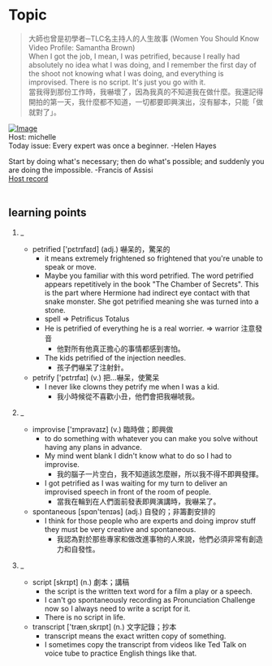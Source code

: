 # Topic

> 大師也曾是初學者─TLC名主持人的人生故事 (Women You Should Know Video Profile: Samantha Brown) <br>
> When I got the job, I mean, I was petrified, because I really had absolutely no idea what I was doing, and I remember the first day of the shoot not knowing what I was doing, and everything is improvised. There is no script. It's just you go with it. <br>
> 當我得到那份工作時，我嚇壞了，因為我真的不知道我在做什麼。我還記得開拍的第一天，我什麼都不知道，一切都要即興演出，沒有腳本，只能「做就對了」。 <br>

[![Image](https://cdn.voicetube.com/assets/thumbnails/YNE4_1O4n1M.jpg)](https://www.youtube.com/embed/YNE4_1O4n1M?rel=0&showinfo=0&cc_load_policy=0&controls=1&autoplay=1&iv_load_policy=3&playsinline=1&wmode=transparent&start=146&end=163&enablejsapi=1&origin=https://tw.voicetube.com&widgetid=1)<br>
Host: michelle
<br>Today issue: Every expert was once a beginner. -Helen Hayes



Start by doing what's necessary; then do what's possible; and suddenly you are doing the impossible. -Francis of Assisi
<br>
[Host record](https://cdn.voicetube.com/tmp/everyday_records/Michellesu/2535.mp3)
<br><br>
## learning points
1. _
	* petrified ['pɛtrɪfaɪd] (adj.) 嚇呆的，驚呆的
		- it means extremely frightened so frightened that you're unable to speak or move.
		- Maybe you familiar with this word petrified. The word petrified appears repetitively in the book "The Chamber of Secrets". This is the part where Hermione had indirect eye contact with that snake monster. She got petrified meaning she was turned into a stone.
		- spell  => Petrificus Totalus
		- He is petrified of everything he is a real worrier. => warrior 注意發音
			+ 他對所有他真正擔心的事情都感到害怕。
		- The kids petrified of the injection needles.
			+ 孩子們嚇呆了注射針。
	* petrify ['pɛtrɪfaɪ] (v.) 把…嚇呆，使驚呆
		-  I never like clowns they petrify me when I was a kid.
			+ 我小時候從不喜歡小丑，他們會把我嚇唬我。


2. _
	* improvise ['ɪmprəvaɪz] (v.) 臨時做；即興做
		- to do something with whatever you can make you solve without having any plans in advance.
		- My mind went blank I didn't know what to do so I had to improvise.
			+ 我的腦子一片空白，我不知道該怎麼辦，所以我不得不即興發揮。
		- I got petrified as I was waiting for my turn to deliver an improvised speech in front of the room of people.
			+ 當我在輪到在人們面前發表即興演講時，我嚇呆了。
	* spontaneous [spɑn'tenɪəs] (adj.) 自發的；非籌劃安排的
		- I think for those people who are experts and doing improv stuff they must be very creative and spontaneous.
			+ 我認為對於那些專家和做改進事物的人來說，他們必須非常有創造力和自發性。

3. _
	* script [skrɪpt] (n.) 劇本；講稿
		- the script is the written text word for a film a play or a speech.
		- I can't go spontaneously recording as Pronunciation Challenge now so I always need to write a script for it.
		- There is no script in life.
	* transcript ['træn͵skrɪpt] (n.) 文字記錄；抄本
		- transcript means the exact written copy of something.
		- I sometimes copy the transcript from videos like Ted Talk on voice tube to practice English things like that.
